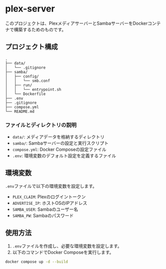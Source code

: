 # plex-server

このプロジェクトは、PlexメディアサーバーとSambaサーバーをDockerコンテナで構築するためのものです。

## プロジェクト構成
```
.
├── data/
│   └── .gitignore
├── samba/
│   ├── config/
│   │   └── smb.conf
│   ├── run/
│   │   └── entrypoint.sh
│   └── Dockerfile
├── .env
├── .gitignore
├── compose.yml
└── README.md
```

### ファイルとディレクトリの説明

- `data/`: メディアデータを格納するディレクトリ
- `samba/`: Sambaサーバーの設定と実行スクリプト
- `compose.yml`: Docker Composeの設定ファイル
- `.env`: 環境変数のデフォルト設定を定義するファイル

## 環境変数
`.env`ファイルで以下の環境変数を設定します。
- `PLEX_CLAIM`: Plexのログイントークン
- `ADVERTISE_IP`: ホストOSのIPアドレス
- `SAMBA_USER`: Sambaのユーザー名
- `SAMBA_PW`: Sambaのパスワード

## 使用方法

1. `.env`ファイルを作成し、必要な環境変数を設定します。
2. 以下のコマンドでDocker Composeを実行します。

```sh
docker compose up -d --build
```

